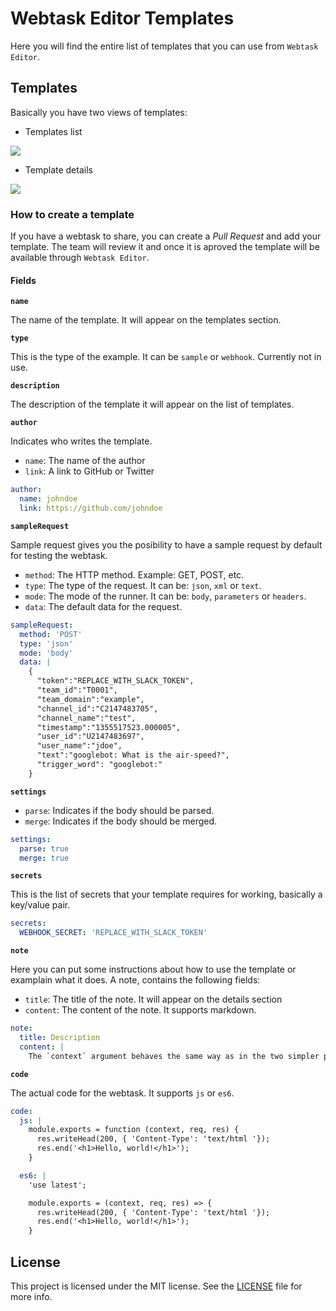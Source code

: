 # Webtask Editor Templates

Here you will find the entire list of templates that you can use from `Webtask Editor`.

## Templates

Basically you have two views of templates:

- Templates list

![](https://cloud.githubusercontent.com/assets/302314/19003362/d55e8894-8726-11e6-8863-b870a7f537e5.png)

- Template details

![](https://cloud.githubusercontent.com/assets/302314/19003360/d3f4e296-8726-11e6-8617-a90b2768a9ec.png)

### How to create a template

If you have a webtask to share, you can create a _Pull Request_ and add your template. The team will review it and once it is aproved the template will be available through `Webtask Editor`.

#### Fields

**`name`**

The name of the template. It will appear on the templates section.

**`type`**

This is the type of the example. It can be `sample` or `webhook`. Currently not in use.

**`description`**

The description of the template it will appear on the list of templates.

**`author`**

Indicates who writes the template.

- `name`: The name of the author
- `link`: A link to GitHub or Twitter

```yaml
author: 
  name: johndoe
  link: https://github.com/johndoe
```

**`sampleRequest`**

Sample request gives you the posibility to have a sample request by default for testing the webtask.

- `method`: The HTTP method. Example: GET, POST, etc.
- `type`: The type of the request. It can be: `json`, `xml` or `text`.
- `mode`: The mode of the runner. It can be: `body`, `parameters` or `headers`.
- `data`: The default data for the request.

```yaml
sampleRequest: 
  method: 'POST'
  type: 'json'
  mode: 'body'
  data: |
    {
      "token":"REPLACE_WITH_SLACK_TOKEN",
      "team_id":"T0001",
      "team_domain":"example",
      "channel_id":"C2147483705",
      "channel_name":"test",
      "timestamp":"1355517523.000005",
      "user_id":"U2147483697",
      "user_name":"jdoe",
      "text":"googlebot: What is the air-speed?",
      "trigger_word": "googlebot:"
    }
```

**`settings`**

- `parse`: Indicates if the body should be parsed.
- `merge`: Indicates if the body should be merged.

```yaml
settings:
  parse: true
  merge: true
```

**`secrets`**

This is the list of secrets that your template requires for working, basically a key/value pair.

```yaml
secrets: 
  WEBHOOK_SECRET: 'REPLACE_WITH_SLACK_TOKEN'
```

**`note`**

Here you can put some instructions about how to use the template or examplain what it does. A note, contains the following fields:

- `title`: The title of the note. It will appear on the details section
- `content`: The content of the note. It supports markdown.

```yaml
note:
  title: Description
  content: |
    The `context` argument behaves the same way as in the two simpler programming models. The body of the request will be unconsumed unless the `pb` claim of the [webtask token](https://webtask.io/docs/token) is set to 1. Note that this programming model does not have a concept of a callback. Ending the HTTP response indicates completion.
```

**`code`**

The actual code for the webtask. It supports `js` or `es6`.

```yaml
code:
  js: |
    module.exports = function (context, req, res) {
      res.writeHead(200, { 'Content-Type': 'text/html '});
      res.end('<h1>Hello, world!</h1>');
    }

  es6: |
    'use latest';

    module.exports = (context, req, res) => {
      res.writeHead(200, { 'Content-Type': 'text/html '});
      res.end('<h1>Hello, world!</h1>');
    }
```

## License

This project is licensed under the MIT license. See the [LICENSE](LICENSE) file for more info.
